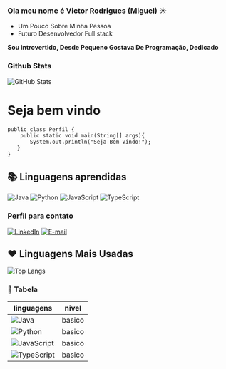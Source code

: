 ### Ola meu nome é Victor Rodrigues (Miguel) ☀️
- Um Pouco Sobre Minha Pessoa
- Futuro Desenvolvedor Full stack

__Sou introvertido, Desde Pequeno Gostava De Programação, Dedicado__

### Github Stats

![GitHub Stats](https://github-readme-stats.vercel.app/api?username=Dev-Victor-Rodrigues&theme=transparent&bg_color=000&border_color=30A3DC&show_icons=true&icon_color=30A3DC&title_color=E94D5F&text_color=FFF)

# Seja bem vindo
``` 
public class Perfil {
    public static void main(String[] args){
       System.out.println("Seja Bem Vindo!");
   }
}
```


## 📚 Linguagens aprendidas

![Java](https://img.shields.io/badge/java-%23ED8B00.svg?style=for-the-badge&logo=openjdk&logoColor=white)
![Python](https://img.shields.io/badge/python-3670A0?style=for-the-badge&logo=python&logoColor=ffdd54)
![JavaScript](https://img.shields.io/badge/JavaScript-F7DF1E?style=for-the-badge&logo=javascript&logoColor=black)
![TypeScript](https://img.shields.io/badge/TypeScript-007ACC?style=for-the-badge&logo=typescript&logoColor=white)



### Perfil para contato
[![LinkedIn](https://img.shields.io/badge/-LinkedIn-000?style=for-the-badge&logo=linkedin&logoColor=30A3DC)](https://br.linkedin.com/in/victor-miguel-5bb589258)
[![E-mail](https://img.shields.io/badge/-Email-000?style=for-the-badge&logo=microsoft-outlook&logoColor=E94D5F)](dev.victor.miguel@gmail.com)




## ❤️ Linguagens Mais Usadas

![Top Langs](https://github-readme-stats-git-masterrstaa-rickstaa.vercel.app/api/top-langs/?username=Dev-Victor-Rodrigues&layout=compact&bg_color=000&border_color=30A3DC&title_color=E94D5F&text_color=FFF)

### 📝 Tabela
| linguagens | nivel |
|-------------------|---------|
|  ![Java](https://img.shields.io/badge/java-%23ED8B00.svg?style=for-the-badge&logo=openjdk&logoColor=white)  | basico |
| ![Python](https://img.shields.io/badge/python-3670A0?style=for-the-badge&logo=python&logoColor=ffdd54) | basico|
| ![JavaScript](https://img.shields.io/badge/JavaScript-F7DF1E?style=for-the-badge&logo=javascript&logoColor=black) | basico| 
|![TypeScript](https://img.shields.io/badge/TypeScript-007ACC?style=for-the-badge&logo=typescript&logoColor=white)| basico|
